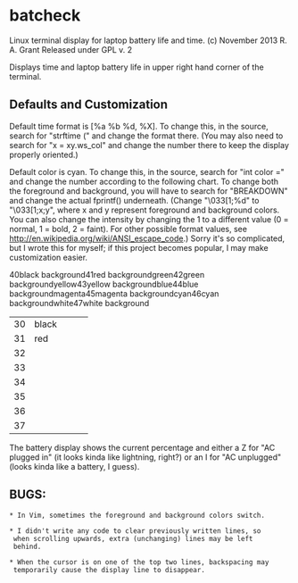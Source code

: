 batcheck
========
Linux terminal display for laptop battery life and time.
(c) November 2013 R. A. Grant
Released under GPL v. 2

Displays time and laptop battery life in upper right hand corner of the
terminal.

Defaults and Customization
--------------------------
Default time format is [%a %b %d, %X]. To change this, in the source,
search for "strftime (" and change the format there. (You may also need
to search for "x = xy.ws_col" and change the number there to keep the
display properly oriented.)

Default color is cyan. To change this, in the source, search for "int
color =" and change the number according to the following chart. To
change both the foreground and background, you will have to search for
"BREAKDOWN" and change the actual fprintf() underneath. (Change
"\033[1;%d" to "\033[1;x;y", where x and y represent foreground and
background colors. You can also change the intensity by changing the 1 to
a different value (0 = normal, 1 = bold, 2 = faint). For other possible
format values, see http://en.wikipedia.org/wiki/ANSI_escape_code.) Sorry
it's so complicated, but I wrote this for myself; if this project becomes
popular, I may make customization easier.
<table>
	<tr>
		<td>30</td><td>black<td></td>40<td></td>black background</td>
	</tr>
	<tr>
		<td>31</td><td>red<td></td><td></td>41<td></td>red background</td>
	</tr>
	<tr>
		<td>32<td></td>green<td></td>42<td></td>green background</td>
	</tr>
	<tr>
		<td>33<td></td>yellow<td></td>43<td></td>yellow background</td>
	</tr>
	<tr>
		<td>34<td></td>blue<td></td>44<td></td>blue background</td>
	</tr>
	<tr>
		<td>35<td></td>magenta<td></td>45<td></td>magenta background</td>
	</tr>
	<tr>
		<td>36<td></td>cyan<td></td>46<td></td>cyan background</td>
	</tr>
	<tr>
		<td>37<td></td>white<td></td>47<td></td>white background</td>
	</tr>
</table>

The battery display shows the current percentage and either a Z for "AC
plugged in" (it looks kinda like lightning, right?) or an I for "AC
unplugged" (looks kinda like a battery, I guess).

BUGS:
----
	* In Vim, sometimes the foreground and background colors switch.

	* I didn't write any code to clear previously written lines, so
	 when scrolling upwards, extra (unchanging) lines may be left
	 behind.
	
	* When the cursor is on one of the top two lines, backspacing may
	 temporarily cause the display line to disappear.
